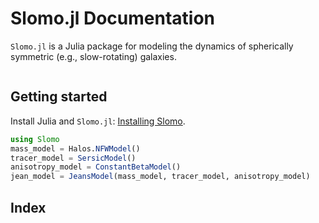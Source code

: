 # Slomo.jl Documentation

`Slomo.jl` is a Julia package for modeling the dynamics of spherically symmetric (e.g., slow-rotating) galaxies.

```@contents
```

## Getting started

Install Julia and `Slomo.jl`: [Installing Slomo](@ref).

```julia
using Slomo
mass_model = Halos.NFWModel()
tracer_model = SersicModel()
anisotropy_model = ConstantBetaModel()
jean_model = JeansModel(mass_model, tracer_model, anisotropy_model)
```

## Index

```@index
```
